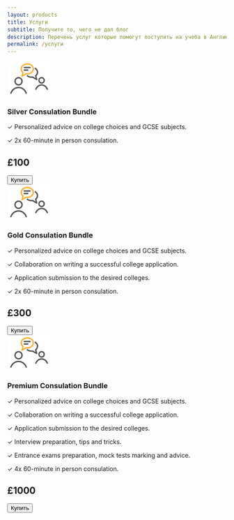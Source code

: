 ```yaml
---
layout: products
title: Услуги
subtitle: Получите то, чего не дал блог
description: Перечень услуг которые помогут поступить на учеба в Англию.
permalink: /услуги
---
```

<!-- <div class="products">
    <div class="product-item border-right">
        <img style="width: 100px" src="assets/images/consultation.png"/>
        <h3>Silver Consulation Bundle</h3>
        <div class="product-description">
            <p>✓ Personalized advice on college choices and GCSE subjects.</p>
            <p>✓ 2x 60-minute in person consulation.</p>
        </div>
        <div class="product-price">
            <h2>£100</h2>
            <form action="https://www.paypal.com/cgi-bin/webscr" method="post" target="_top">
                <input type="hidden" name="cmd" value="_s-xclick">
                <input type="hidden" name="hosted_button_id" value="46M3CPG4N5W6Q">
                <input type="submit" value="Купить" name="submit" title = "PayPal - The safer, easier way to pay online!" class="btn btn-coll">
            </form>
        </div>
    </div>
    <div class="product-item border-right">
        <img style="width: 100px" src="assets/images/consultation.png"/>
        <h3>Gold Consulation Bundle</h3>
        <div class="product-description">
            <p>✓ Personalized advice on college choices and GCSE subjects.</p>
            <p>✓ Collaboration on writing a successful college application.</p>
            <p>✓ Application submission to the desired colleges.</p>
            <p>✓ 2x 60-minute in person consulation.</p>
        </div>
        <div class="product-price">
            <h2>£300</h2>
            <form action="https://www.paypal.com/cgi-bin/webscr" method="post" target="_top">
                <input type="hidden" name="cmd" value="_s-xclick">
                <input type="hidden" name="hosted_button_id" value="46M3CPG4N5W6Q">
                <input type="submit" value="Купить" name="submit" title = "PayPal - The safer, easier way to pay online!" class="btn btn-coll">
            </form>
        </div>
    </div>
    <div class="product-item">
        <h3>Premium Consulation Bundle</h3>
        <div class="product-description">
            <p>✓ Personalized advice on college choices and GCSE subjects.</p>
            <p>✓ Collaboration on writing a successful college application.</p>
            <p>✓ Application submission to the desired colleges.</p>
            <p>✓ Interview preparation, tips and tricks.</p>
            <p>✓ Entrance exams preparation, mock tests marking and advice.</p>
            <p>✓ 4x 60-minute in person consulation.</p>
        </div>
        <div class="product-price">
            <h2>£1000</h2>
            <form action="https://www.paypal.com/cgi-bin/webscr" method="post" target="_top">
                <input type="hidden" name="cmd" value="_s-xclick">
                <input type="hidden" name="hosted_button_id" value="46M3CPG4N5W6Q">
                <input type="submit" value="Купить" name="submit" title = "PayPal - The safer, easier way to pay online!" class="btn btn-coll">
            </form>
        </div>
    </div>
</div> -->

<div class="container-fluid row">
    <div class="col-md-2">
        <img style="width: 100px" src="assets/images/consultation.png"/>
    </div>
    <div class="col-md-6">
        <h3>Silver Consulation Bundle</h3>
        <p>✓ Personalized advice on college choices and GCSE subjects.</p>
        <p>✓ 2x 60-minute in person consulation.</p>
    </div>
    <div class="col-md-2">
        <h2 class="product-price">£100</h2>
    </div>
    <div class="col-md-2">
        <form action="https://www.paypal.com/cgi-bin/webscr" method="post" target="_top">
            <input type="hidden" name="cmd" value="_s-xclick">
            <input type="hidden" name="hosted_button_id" value="46M3CPG4N5W6Q">
            <input type="submit" value="Купить" name="submit" title = "PayPal - The safer, easier way to pay online!" class="btn btn-coll">
        </form>
    </div>
</div>
<div class="container-fluid product-highlight row">
    <div class="col-md-2">
        <img style="width: 100px" src="assets/images/consultation.png"/>
    </div>
    <div class="col-md-6">
        <h3>Gold Consulation Bundle</h3>
        <p>✓ Personalized advice on college choices and GCSE subjects.</p>
        <p>✓ Collaboration on writing a successful college application.</p>
        <p>✓ Application submission to the desired colleges.</p>
        <p>✓ 2x 60-minute in person consulation.</p>
    </div>
    <div class="col-md-2">
        <h2 class="product-price">£300</h2>
    </div>
    <div class="col-md-2">
        <form action="https://www.paypal.com/cgi-bin/webscr" method="post" target="_top">
            <input type="hidden" name="cmd" value="_s-xclick">
            <input type="hidden" name="hosted_button_id" value="46M3CPG4N5W6Q">
            <input type="submit" value="Купить" name="submit" title = "PayPal - The safer, easier way to pay online!" class="btn btn-coll">
        </form>
    </div>
</div>
<div class="container-fluid row">
    <div class="col-md-2">
        <img style="width: 100px" src="assets/images/consultation.png"/>
    </div>
    <div class="col-md-6">
        <h3>Premium Consulation Bundle</h3>
        <p>✓ Personalized advice on college choices and GCSE subjects.</p>
        <p>✓ Collaboration on writing a successful college application.</p>
        <p>✓ Application submission to the desired colleges.</p>
        <p>✓ Interview preparation, tips and tricks.</p>
        <p>✓ Entrance exams preparation, mock tests marking and advice.</p>
        <p>✓ 4x 60-minute in person consulation.</p>
    </div>
    <div class="col-md-2">
        <h2 class="product-price">£1000</h2>
    </div>
    <div class="col-md-2">
        <form action="https://www.paypal.com/cgi-bin/webscr" method="post" target="_top">
            <input type="hidden" name="cmd" value="_s-xclick">
            <input type="hidden" name="hosted_button_id" value="46M3CPG4N5W6Q">
            <input type="submit" value="Купить" name="submit" title = "PayPal - The safer, easier way to pay online!" class="btn btn-coll">
        </form>
    </div>
<!-- <div class="container-fluid">
  <div id="myCarousel" class="carousel slide" data-ride="carousel">
    <div class="carousel-inner">
      <div class="item active">
        <img src="https://www.w3schools.com/bootstrap/la.jpg" alt="Los Angeles" style="width:100%;">
      </div>
      <div class="item">
        <img src="https://www.w3schools.com/bootstrap/chicago.jpg" alt="Chicago" style="width:100%;">
      </div>
      <div class="item">
        <img src="https://www.w3schools.com/bootstrap/ny.jpg" alt="New york" style="width:100%;">
      </div>
    </div>
    <a class="left carousel-control" href="#myCarousel" data-slide="prev">
      <span class="glyphicon glyphicon-chevron-left"></span>
    </a>
    <a class="right carousel-control" href="#myCarousel" data-slide="next">
      <span class="glyphicon glyphicon-chevron-right"></span>
    </a>
  </div>
</div> -->

<!-- <div class="container-fluid cy text-center border-bottom">
    <h3>Testimonials</h3>
    <div class="col-md-6 border-right">
        <h3>Victor, 41</h3>
        <p>"Extremely interesting blog and useful insights. Bought the Silver Consulation Bundle and it really helped my son choose his high school and subjects. Michael/Bogdan is very professional and knowledgeable. Would definitely recommend."</p>
    </div>
    <div class="col-md-6">
        <h3>Maria, 36</h3>
        <p>"I had a single consultation with Michael/Bogdan about choosing GCSE subjects for my daughter. He was very helpful and he gave advice with my daughter's future success in mind. I appreciated his flexibility."</p>
    </div>
</div> -->

